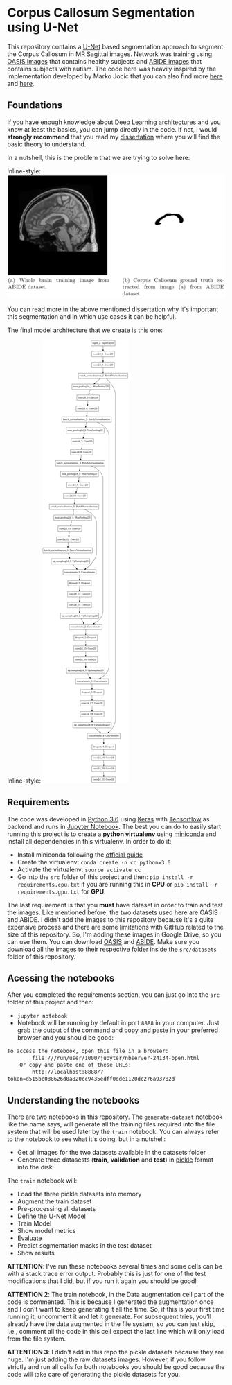 # Corpus Callosum Segmentation using U-Net

This repository contains a [U-Net](https://lmb.informatik.uni-freiburg.de/people/ronneber/u-net/) based segmentation approach to segment the Corpus Callosum in MR Sagittal images. Network was training using [OASIS images](http://www.oasis-brains.org/) that contains healthy subjects and [ABIDE images](https://sites.google.com/site/hpardoe/cc_abide) that contains subjects with autism.
The code here was heavily inspired by the implementation developed by Marko Jocic that you can also find more [here](https://www.kaggle.com/c/ultrasound-nerve-segmentation/discussion/21358) and [here](https://github.com/jocicmarko/ultrasound-nerve-segmentation).

## Foundations

If you have enough knowledge about Deep Learning architectures and you know at least the basics, you can jump directly in the code. If not, I would **strongly recommend** that you read my [dissertation](https://www.cos.ufrj.br/uploadfile/publicacao/2829.pdf) where you will find the basic theory to understand.

In a nutshell, this is the problem that we are trying to solve here:

Inline-style: 
![alt text](docs/segmentation.png "CC Segmentation")

You can read more in the above mentioned dissertation why it's important this segmentation and in which use cases it can be helpful.

The final model architecture that we create is this one:

Inline-style: 
![alt text](docs/architecture.png "Final U-Net Based Architecture")

## Requirements

The code was developed in [Python 3.6](https://www.python.org/downloads/release/python-360/) using [Keras](https://keras.io/) with [Tensorflow](https://www.tensorflow.org/) as backend and runs in [Jupyter Notebook](https://jupyter.org/). The best you can do to easily start running this project is to create a **python virtualenv** using [miniconda](https://docs.conda.io/en/latest/miniconda.html) and install all dependencies in this virtualenv. In order to do it:

* Install miniconda following the [official guide](https://docs.conda.io/en/latest/miniconda.html)
* Create the virtualenv: ```conda create -n cc python=3.6```
* Activate the virtualenv: ```source activate cc```
* Go into the ```src``` folder of this project and then: ```pip install -r requirements.cpu.txt``` if you are running this in **CPU** or ```pip install -r requirements.gpu.txt``` for **GPU**.

The last requirement is that you **must** have dataset in order to train and test the images. Like mentioned before, the two datasets used here are OASIS and ABIDE. I didn't add the images to this repository because it's a quite expensive process and there are some limitations with GitHub related to the size of this repository. So, I'm adding these images in Google Drive, so you can use them. You can download [OASIS](https://drive.google.com/drive/folders/1CU5RvkGqMFGIwFI3Ta5aojUFjvLENKDx) and [ABIDE](https://drive.google.com/drive/folders/1WPgQXK6miAT-Wk-YbTASdjRO3jFoTYoD). Make sure you download all the images to their respective folder inside the ```src/datasets``` folder of this repository.

## Acessing the notebooks

After you completed the requirements section, you can just go into the ```src``` folder of this project and then:

* ```jupyter notebook```
* Notebook will be running by default in port ```8888``` in your computer. Just grab the output of the command and copy and paste in your preferred browser and you should be good:
```
To access the notebook, open this file in a browser:
        file:///run/user/1000/jupyter/nbserver-24134-open.html
    Or copy and paste one of these URLs:
        http://localhost:8888/?token=d515bc088626d0a820cc9435edff0dde1120dc276a93782d
```

## Understanding the notebooks

There are two notebooks in this repository. The ```generate-dataset``` notebook like the name says, will generate all the training files required into the file system that will be used later by the ```train``` notebook. You can always refer to the notebook to see what it's doing, but in a nutshell:

* Get all images for the two datasets available in the datasets folder
* Generate three datasests (**train**, **validation** and **test**) in [pickle](https://docs.python.org/3/library/pickle.html) format into the disk

The ```train``` notebook will:

* Load the three pickle datasets into memory
* Augment the train dataset
* Pre-processing all datasets
* Define the U-Net Model
* Train Model
* Show model metrics
* Evaluate
* Predict segmentation masks in the test dataset
* Show results

**ATTENTION**: I've run these notebooks several times and some cells can be with a stack trace error output. Probably this is just for one of the test modifications that I did, but if you run it again you should be good!

**ATTENTION 2**: The train notebook, in the  Data augmentation cell part of the code is commented. This is because I generated the augmentation once and I don't want to keep generating it all the time. So, if this is your first time running it, uncomment it and let it generate. For subsequent tries, you'll already have the data augmented in the file system, so you can just skip, i.e., comment all the code in this cell expect the last line which will only load from the file system.

**ATTENTION 3**: I didn't add in this repo the pickle datasets because they are huge. I'm just adding the raw datasets images. However, if you follow strictly and run all cells for both notebooks you should be good because the code will take care of generating the pickle datasets for you.